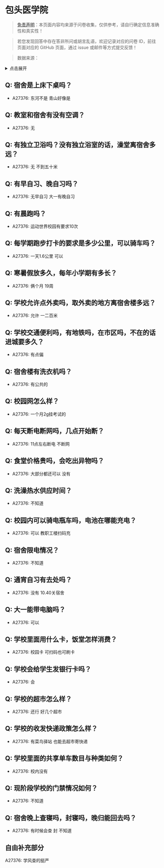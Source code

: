 # 包头医学院

> [免责声明](https://colleges.chat/#_3)：本页面内容均来源于问卷收集，仅供参考，请自行确定信息准确性和真实性！

> 若您发现回答中存在答非所问或胡言乱语，欢迎记录对应的问卷 ID，前往页面对应的 GitHub 页面，通过 issue 或邮件等方式提交反馈！

> 数据来源：

<details><summary>点击展开</summary>
<ul>
<li>A27376: 匿名 (2024 年 12 月)</li>
</ul>
</details>

## Q: 宿舍是上床下桌吗？

- A27376: 东河不是 青山好像是

## Q: 教室和宿舍有没有空调？

- A27376: 无

## Q: 有独立卫浴吗？没有独立浴室的话，澡堂离宿舍多远？

- A27376: 无 不到五十米

## Q: 有早自习、晚自习吗？

- A27376: 无早自习 大一有晚自习

## Q: 有晨跑吗？

- A27376: 运动世界校园有要求10次

## Q: 每学期跑步打卡的要求是多少公里，可以骑车吗？

- A27376: 一天1.6公里 可以

## Q: 寒暑假放多久，每年小学期有多长？

- A27376: 俩个月 19周

## Q: 学校允许点外卖吗，取外卖的地方离宿舍楼多远？

- A27376: 允许 一二百米

## Q: 学校交通便利吗，有地铁吗，在市区吗，不在的话进城要多久？

- A27376: 有点偏

## Q: 宿舍楼有洗衣机吗？

- A27376: 有公共的

## Q: 校园网怎么样？

- A27376: 一个月2g挂考试的

## Q: 每天断电断网吗，几点开始断？

- A27376: 11点左右断电 不断网

## Q: 食堂价格贵吗，会吃出异物吗？

- A27376: 大部分都还可以 没有

## Q: 洗澡热水供应时间？

- A27376: 不知道

## Q: 校园内可以骑电瓶车吗，电池在哪能充电？

- A27376: 可以 教职工楼扫码充

## Q: 宿舍限电情况？

- A27376: 不知道

## Q: 通宵自习有去处吗？

- A27376: 没有 10.40关宿舍

## Q: 大一能带电脑吗？

- A27376: 可以

## Q: 学校里面用什么卡，饭堂怎样消费？

- A27376: 校园卡 可扫码也可刷卡

## Q: 学校会给学生发银行卡吗？

- A27376: 会

## Q: 学校的超市怎么样？

- A27376: 还行 好几个超市

## Q: 学校的收发快递政策怎么样？

- A27376: 有菜鸟驿站 也能去超市寄快递

## Q: 学校里面的共享单车数目与种类如何？

- A27376: 校内没有

## Q: 现阶段学校的门禁情况如何？

- A27376: 不知道

## Q: 宿舍晚上查寝吗，封寝吗，晚归能回去吗？

- A27376: 有时候会查 封 不知道

## 自由补充部分

A27376: 学风查的挺严